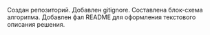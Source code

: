 Создан репозиторий.
Добавлен gitignore.
Составлена блок-схема алгоритма.
Добавлен фал README для оформления текстового описания решения.
